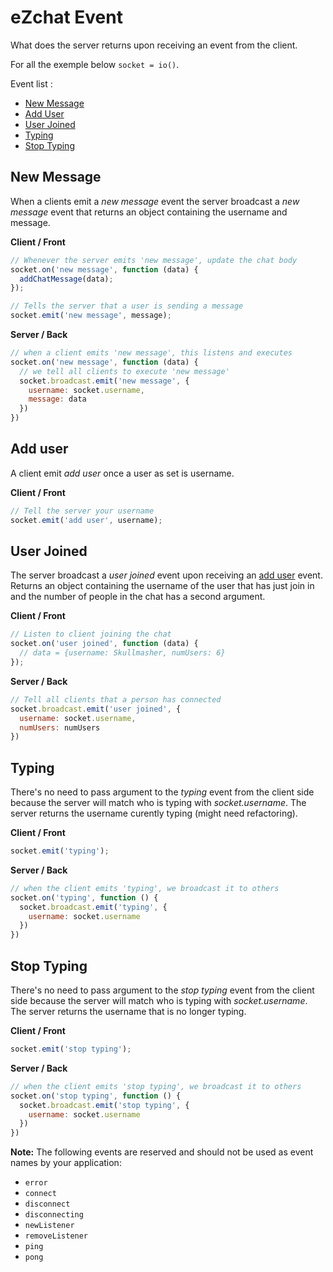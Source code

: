 # eZchat Event
What does the server returns upon receiving an event from the client.

For all the exemple below `socket = io()`.

Event list :
- [New Message](#new-message)
- [Add User](#add-user)
- [User Joined](#user-joined)
- [Typing](#typing)
- [Stop Typing](#stop-typing)

## New Message
When a clients emit a *new message* event the server broadcast a *new message* event that returns an object containing the username and message.

**Client / Front**
```js
// Whenever the server emits 'new message', update the chat body
socket.on('new message', function (data) {
  addChatMessage(data);
});
```
```js
// Tells the server that a user is sending a message
socket.emit('new message', message);
```

**Server / Back**
```js
// when a client emits 'new message', this listens and executes
socket.on('new message', function (data) {
  // we tell all clients to execute 'new message'
  socket.broadcast.emit('new message', {
    username: socket.username,
    message: data
  })
})
```

## Add user
A client emit *add user* once a user as set is username.

**Client / Front**
```js
// Tell the server your username
socket.emit('add user', username);
```

## User Joined

The server broadcast a *user joined* event upon receiving an [add user](#add-user) event. Returns an object containing the username of the user that has just join in and the number of people in the chat has a second argument.

**Client / Front**
```js
// Listen to client joining the chat
socket.on('user joined', function (data) {
  // data = {username: Skullmasher, numUsers: 6}
});
```

**Server / Back**
```js
// Tell all clients that a person has connected
socket.broadcast.emit('user joined', {
  username: socket.username,
  numUsers: numUsers
})
```

## Typing
There's no need to pass argument to the *typing* event from the client side because the server will match who is typing with *socket.username*. The server returns the username curently typing (might need refactoring).

**Client / Front**
```js
socket.emit('typing');
```
**Server / Back**
```js
// when the client emits 'typing', we broadcast it to others
socket.on('typing', function () {
  socket.broadcast.emit('typing', {
    username: socket.username
  })
})
```

## Stop Typing
There's no need to pass argument to the *stop typing* event from the client side because the server will match who is typing with *socket.username*. The server returns the username that is no longer typing.

**Client / Front**
```js
socket.emit('stop typing');
```
**Server / Back**
```js
// when the client emits 'stop typing', we broadcast it to others
socket.on('stop typing', function () {
  socket.broadcast.emit('stop typing', {
    username: socket.username
  })
})
```

**Note:** The following events are reserved and should not be used as event names by your application:
- `error`
- `connect`
- `disconnect`
- `disconnecting`
- `newListener`
- `removeListener`
- `ping`
- `pong`
